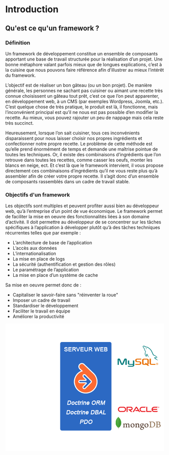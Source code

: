 # Introduction

## Qu'est ce qu'un framework ?

### Définition
Un framework de développement constitue un ensemble de composants apportant une base de travail structurée pour la réalisation d’un projet. Une bonne métaphore valant parfois mieux que de longues explications, c’est à la cuisine que nous pouvons faire référence afin d’illustrer au mieux l’intérêt du framework.

L’objectif est de réaliser un bon gâteau (ou un bon projet). De manière générale, les personnes ne sachant pas cuisiner ou aimant une recette très connue choisissent un gâteau tout prêt, c’est ce que l’on peut apparenter, en développement web, à un CMS (par exemples Wordpress, Joomla, etc.). C’est quelque chose de très pratique, le produit est là, il fonctionne, mais l’inconvénient principal est qu’il ne nous est pas possible d’en modifier la recette. Au mieux, vous pouvez rajouter un peu de nappage mais cela reste très succinct.

Heureusement, lorsque l’on sait cuisiner, tous ces inconvénients disparaissent pour nous laisser choisir nos propres ingrédients et confectionner notre propre recette. Le problème de cette méthode est qu’elle prend énormément de temps et demande une maîtrise pointue de toutes les techniques. Or, il existe des combinaisons d’ingrédients que l’on retrouve dans toutes les recettes, comme casser les oeufs, monter les blancs en neige, ect. 
Et c’est là que le framework intervient, il vous propose directement ces combinaisons d’ingrédients qu’il ne vous reste plus qu’à assembler afin de créer votre propre recette. Il s’agit donc d’un ensemble de composants rassemblés dans un cadre de travail stable.

### Objectifs d'un framework
Les objectifs sont multiples et peuvent profiter aussi bien au développeur web, qu’à l’entreprise d’un point de vue économique.
Le framework permet de faciliter la mise en oeuvre des fonctionnalités liées à son domaine d’activité.
Il doit permettre au développeur de se concentrer sur les tâches spécifiques à l’application à développer plutôt qu’à des tâches techniques récurrentes telles que par exemple :
- L’architecture de base de l’application
- L’accès aux données
- L’internationalisation
- La mise en place de logs
- La sécurité (authentification et gestion des rôles)
- Le paramétrage de l’application
- La mise en place d’un système de cache

Sa mise en oeuvre permet donc de :
- Capitaliser le savoir-faire sans "réinventer la roue"
- Imposer un cadre de travail
- Standardiser le développement
- Faciliter le travail en équipe
- Améliorer la productivité

![ORM](/img/orm.png)